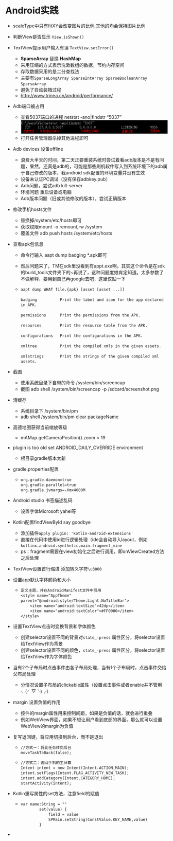# Android实践

- scaleType中只有fitXY会改变图片的比例,其他的均会保持图片比例

- 判断View是否显示 `View.isShown()`

- TextView提示用户输入有误 `TextView.setError()`

  - **SparseArray** 替换 **HashMap**
  - 采用压缩的方式表示洗漱数组的数据，节约内存空间
  - 存取数据采用的是二分查找法
  - 主要有`SparseLongArray SparseIntArray SparseBooleanArray SparseArray`
  - 避免了自动装箱过程
  - http://www.trinea.cn/android/performance/

- Adb端口被占用

  - 查看5037端口的进程 netstat -ano|findstr “5037”
  - ![](img/04181.png)
  - 打开任务管理器杀掉其他进程即可

- Adb devices 设备offline

  - 浪费大半天的时间，第二天正要重装系统时尝试着看adb版本是不是有问题，果然，还真是adb的，可能是那些刷机软件写入到系统环境下的adb属于自己修改的版本，我android sdk配置的环境变量并没有生效
  - 设备未认证PC调试（没有保存adbkey.pub）
  - Adb问题，尝试adb kill-server
  - 环境问题 重启设备或电脑
  - Adb版本问题（旧或其他修改的版本），尝试正确版本

- 修改手机hosts文件

  - 替换掉/system/etc/hosts即可
  - 获取权限mount -o remount,rw /system
  - 覆盖文件 adb push hosts /system/etc/hosts

- 查看apk包信息

  - 命令行输入 aapt dump badging *.apk即可

  - 然后问题来了，TM在sdk里没看到有appt.exe啊。其实这个命令是在sdk的build_tools文件夹下的~再说了，这种问题度娘肯定知道。太多参数了不做解释，要用到自己再google去吧，这里仅贴一下

  - ```
    aapt dump WHAT file.{apk} [asset [asset ...]]

    badging          Print the label and icon for the app declared in APK.

    permissions      Print the permissions from the APK.

    resources        Print the resource table from the APK.

    configurations   Print the configurations in the APK.

    xmltree          Print the compiled xmls in the given assets.

    xmlstrings       Print the strings of the given compiled xml assets.
    ```

- 截图

  - 使用系统目录下自带的命令 /system/bin/screencap
  - 截图 adb shell /system/bin/screencap -p /sdcard/screenshot.png

- 清缓存

  - 系统目录下 /system/bin/pm
  - adb shell /system/bin/pm clear packageName

- 高德地图获得当前缩放等级

  - mAMap.getCameraPosition().zoom < 19

- plugin is too old  set ANDROID_DAILY_OVERRIDE environment

  - 根目录gradle版本太新

- gradle.properties配置

  - ```
    org.gradle.daemon=true
    org.gradle.parallel=true
    org.gradle.jvmargs=-Xmx4000M
    ```

- Android studio 书签描述乱码

  - 设置字体Microsoft yahei等

- Kotlin配置findViewById say goodbye

  - 添加插件`apply plugin: 'kotlin-android-extensions'`
  - 直接在代码中使用id进行逻辑处理（ide会自动导入layout，例如`kotlinx.android.synthetic.main.fragment_mine`
  - ps：fragment需要在view初始化之后进行调用，即onViewCreated方法之后处理

- TextView设置首行缩进 添加转义字符`\u3000`

- 设置app默认字体颜色和大小

  - ```
    定义主题，并在AndroidManifest文件中引用
    <style name="AppTheme" parent="@android:style/Theme.Light.NoTitleBar">
        <item name="android:textSize">42dp</item>
        <item name="android:textColor">#FF0000</item>
    </style>
    ```



- 设置TextView点击时变换背景和字体颜色

  - 创建selector设置不同的背景对`state_-press` 属性区分，将selector设置给TextView作为背景
  - 创建selector设置不同的颜色，`state_-press` 属性区分，将selector设置给TextView作为字体颜色


- 当有2个子布局时点击事件由各子布局处理，当有1个子布局时，点击事件交给父布局处理

  - 分情况设置子布局的clickable属性（设置点击事件或者enable并不管用╮(╯▽╰)╭）

- margin 设置负值的作用
  - 控件的margin属性用来控制间距，如果是负值的话，就会进行重叠
  - 例如WebView界面，如果不想让用户看到底部的界面，那么就可以设置WebView的margin为负值

- 复写返回键，将应用切换到后台，而不是退出

  - ```
    //方式一：将此任务转向后台
    moveTaskToBack(false);
    ```

  - ```
    //方式二：返回手机的主屏幕
    Intent intent = new Intent(Intent.ACTION_MAIN);
    intent.setFlags(Intent.FLAG_ACTIVITY_NEW_TASK);
    intent.addCategory(Intent.CATEGORY_HOME);
    startActivity(intent);
    ```



- Kotlin重写属性的set方法，注意field的赋值

  - ```
    var name:String = ""
            set(value) {
                field = value
                SPMain.setString(ConstValue.KEY_NAME,value)
            }
    ```



- ​






